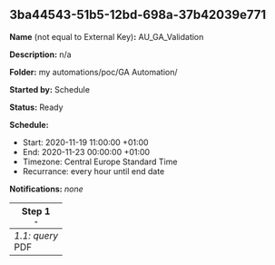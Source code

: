 ## 3ba44543-51b5-12bd-698a-37b42039e771

**Name** (not equal to External Key)**:** AU_GA_Validation

**Description:** n/a

**Folder:** my automations/poc/GA Automation/

**Started by:** Schedule

**Status:** Ready

**Schedule:**

* Start: 2020-11-19 11:00:00 +01:00
* End: 2020-11-23 00:00:00 +01:00
* Timezone: Central Europe Standard Time
* Recurrance: every hour until end date

**Notifications:** _none_


| Step 1<br>_<small>-</small>_ |
| --- |
| _1.1: query_<br>PDF |
